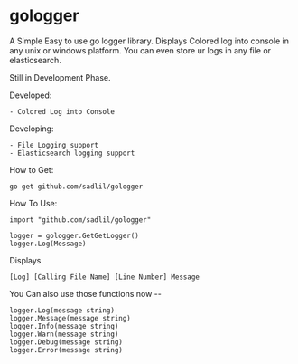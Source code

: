 # gologger

A Simple Easy to use go logger library.  Displays Colored log into console in any unix or windows platform.
You can even store ur logs in any file or elasticsearch.

Still in Development Phase. 


Developed:

    - Colored Log into Console
    

Developing:

    - File Logging support
    - Elasticsearch logging support
    
How to Get:

    go get github.com/sadlil/gologger

    
How To Use:
    
    import "github.com/sadlil/gologger"
    
    logger = gologger.GetGetLogger()
    logger.Log(Message)
Displays

    [Log] [Calling File Name] [Line Number] Message
    
You Can also use those functions now --


    logger.Log(message string)
    logger.Message(message string)
    logger.Info(message string)
    logger.Warn(message string)
    logger.Debug(message string)
    logger.Error(message string)